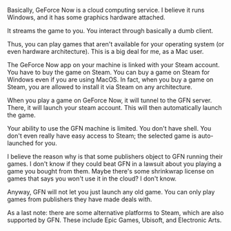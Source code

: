 Basically, GeForce Now is a cloud computing service. I believe it runs
Windows, and it has some graphics hardware attached.

It streams the game to you. You interact through basically a dumb
client.

Thus, you can play games that aren't available for your operating system
(or even hardware architecture). This is a big deal for me, as a Mac
user.

The GeForce Now app on your machine is linked with your Steam account.
You have to buy the game on Steam. You can buy a game on Steam for
Windows even if you are using MacOS. In fact, when you buy a game on
Steam, you are allowed to install it via Steam on any architecture.

When you play a game on GeForce Now, it will tunnel to the GFN server.
There, it will launch your steam account. This will then automatically
launch the game.

Your ability to use the GFN machine is limited. You don't have shell.
You don't even really have easy access to Steam; the selected game is
auto-launched for you.

I believe the reason why is that some publishers object to GFN running
their games. I don't know if they could beat GFN in a lawsuit about you
playing a game you bought from them. Maybe there's some shrinkwrap
license on games that says you won't use it in the cloud? I don't know.

Anyway, GFN will not let you just launch any old game. You can only play
games from publishers they have made deals with.

As a last note: there are some alternative platforms to Steam, which are
also supported by GFN. These include Epic Games, Ubisoft, and Electronic
Arts.
